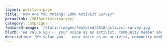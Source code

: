 ```yaml
---
layout: petition-page
title: "How Are You Voting? 18MR Activist Survey"
permalink: /2018activistsurvey/
category: campaigns
featured-image: '/static/images/featured/2018-activist-survey.jpg'
blurb: "We value you -  your voice as an activist, community member and voter is critical. Take the survey so that we can turnout AAPI voters on Election Day! "
description: "We value you -  your voice as an activist, community member and voter is critical. Take the survey so that we can turnout AAPI voters on Election Day!"
---
```

<link href='https://actionnetwork.org/css/style-embed-whitelabel-v3.css' rel='stylesheet' type='text/css' />
<script src='https://actionnetwork.org/widgets/v3/form/how-are-you-voting-18mr-activist-survey?format=js&source=widget&style=full'>
</script><div id='can-form-area-how-are-you-voting-18mr-activist-survey' style='width: 100%'><!-- this div is the target for our HTML insertion 
-->
	
</div>
<script>
    $(document).ready(function() {
        $('#can-form-area-how-are-you-voting-18mr-activist-survey').on('can_embed_loaded', function() {
            document.getElementsByName("commit")[0].value = "Submit";
            $(".action_sidebar h4").position("fluid");
        });
    });
</script>